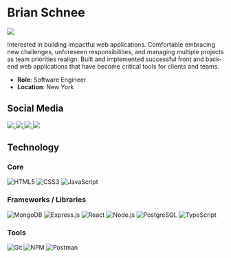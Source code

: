 # Brian Schnee

<img src="https://pbs.twimg.com/profile_banners/1483716969056591872/1646869224/1500x500">

<p>Interested in building impactful web applications. Comfortable embracing new challenges, unforeseen responsibilities, and managing multiple projects as team priorities realign. Built and implemented successful front and back-end web applications that have become critical tools for clients and teams.</p>

* **Role**: Software Engineer
* **Location**: New York
<!-- * **Company**: -->

## Social Media

<a href="https://www.brianschnee.com">
  <img src="https://img.shields.io/badge/Portfolio-414045?logo=circle&logoColor=00c5a9&style=for-the-badge">
</a>
<a href="https://www.linkedin.com/in/brian-schnee-dev/">
  <img src="https://img.shields.io/badge/linkedin-414045?logo=linkedin&logoColor=2d87c9&style=for-the-badge">
</a>
<a href="https://twitter.com/BrianSchneeDev">
  <img src="https://img.shields.io/badge/twitter-414045?logo=twitter&logoColor=1d9bf0&style=for-the-badge">
</a>
<a href="https://angel.co/u/brian-schnee">
  <img src="https://img.shields.io/badge/angellist-414045?logo=angellist&logoColor=white&style=for-the-badge">
</a>

## Technology

### Core

![HTML5](https://img.shields.io/badge/html5-414045?logo=html5&logoColor=e56027&style=for-the-badge)
![CSS3](https://img.shields.io/badge/css3-414045?logo=css3&logoColor=2ea0d1&style=for-the-badge)
![JavaScript](https://img.shields.io/badge/JavaScript-414045?logo=JavaScript&logoColor=ead41c&style=for-the-badge)

### Frameworks / Libraries

![MongoDB](https://img.shields.io/badge/mongodb-414045?logo=mongodb&logoColor=4aae3e&style=for-the-badge)
![Express.js](https://img.shields.io/badge/express-414045?logo=express&logoColor=white&style=for-the-badge)
![React](https://img.shields.io/badge/react-414045?logo=react&logoColor=61dbfb&style=for-the-badge)
![Node.js](https://img.shields.io/badge/node.js-414045?logo=node.js&logoColor=6bbf47&style=for-the-badge)
![PostgreSQL](https://img.shields.io/badge/postgresql-414045?logo=postgresql&logoColor=1d9bf0&style=for-the-badge)
![TypeScript](https://img.shields.io/badge/typescript-414045?logo=typescript&logoColor=0374c2&style=for-the-badge)

### Tools

![Git](https://img.shields.io/badge/git-414045?logo=git&logoColor=F05032&style=for-the-badge)
![NPM](https://img.shields.io/badge/npm-414045?logo=npm&logoColor=CB3837&style=for-the-badge)
![Postman](https://img.shields.io/badge/postman-414045?logo=postman&logoColor=f76935&style=for-the-badge)

